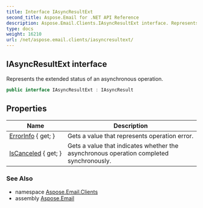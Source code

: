 ```yaml
---
title: Interface IAsyncResultExt
second_title: Aspose.Email for .NET API Reference
description: Aspose.Email.Clients.IAsyncResultExt interface. Represents the extended status of an asynchronous operation
type: docs
weight: 16210
url: /net/aspose.email.clients/iasyncresultext/
---
```

## IAsyncResultExt interface

Represents the extended status of an asynchronous operation.

```csharp
public interface IAsyncResultExt : IAsyncResult
```

## Properties

| Name | Description |
| --- | --- |
| [ErrorInfo](../../aspose.email.clients/iasyncresultext/errorinfo/) { get; } | Gets a value that represents operation error. |
| [IsCanceled](../../aspose.email.clients/iasyncresultext/iscanceled/) { get; } | Gets a value that indicates whether the asynchronous operation completed synchronously. |

### See Also

* namespace [Aspose.Email.Clients](../../aspose.email.clients/)
* assembly [Aspose.Email](../../)



